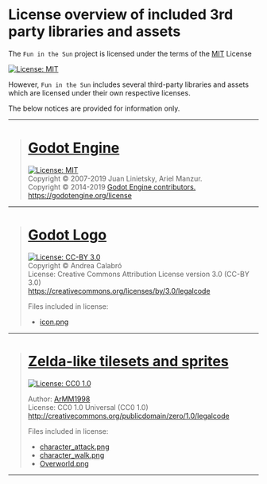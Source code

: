 # License overview of included 3rd party libraries and assets

The `Fun in the Sun` project is licensed under the terms of the [MIT](LICENSE) License

[![License: MIT](https://img.shields.io/badge/License-MIT-brightgreen.svg?style=for-the-badge)](LICENSE)

However, `Fun in the Sun` includes several third-party libraries and assets which are licensed under their own respective licenses.

The below notices are provided for information only.

***

># [Godot Engine](https://godotengine.org)
>
>[![License: MIT](https://img.shields.io/badge/License-MIT-blue.svg?style=for-the-badge)](https://github.com/godotengine/godot/blob/master/LICENSE.txt) \
>Copyright ©️ 2007-2019 Juan Linietsky, Ariel Manzur. \
>Copyright ©️ 2014-2019 [Godot Engine contributors.](https://github.com/godotengine/godot/blob/master/AUTHORS.md) \
>https://godotengine.org/license
***

># [Godot Logo](icon.png)
>[![License: CC-BY 3.0](https://mirrors.creativecommons.org/presskit/buttons/88x31/svg/by.svg)](https://creativecommons.org/licenses/by/3.0/) \
>Copyright ©️ Andrea Calabró \
>License: Creative Commons Attribution License version 3.0 (CC-BY 3.0) \
>https://creativecommons.org/licenses/by/3.0/legalcode
>
>Files included in license:
>* [icon.png](icon.png)
>
***

># [Zelda-like tilesets and sprites](https://opengameart.org/content/zelda-like-tilesets-and-sprites)
>[![License: CC0 1.0](https://mirrors.creativecommons.org/presskit/buttons/88x31/svg/cc-zero.svg)](http://creativecommons.org/publicdomain/zero/1.0/)
>
>Author: [ArMM1998](https://opengameart.org/users/armm1998)\
>License: CC0 1.0 Universal (CC0 1.0)\
>http://creativecommons.org/publicdomain/zero/1.0/legalcode
>
>Files included in license:
>* [character_attack.png](character_attack.png)
>* [character_walk.png](character_walk.png)
>* [Overworld.png](Overworld.png)
***